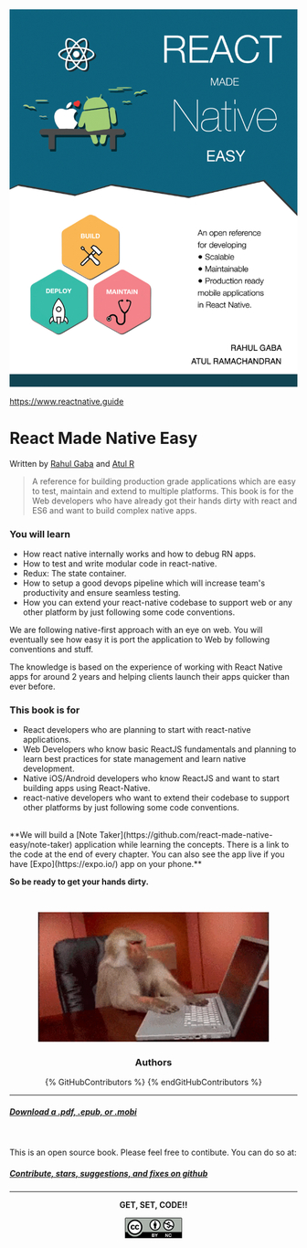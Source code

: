 <div style="text-align:center">
<img src="/cover.jpg" style="display:inline-block;max-height:85vh;" hspace="0">
</div>

 <a href="https://www.reactnative.guide" style="display:block;text-align:center;font-weight:bold;text-decoration:none">https://www.reactnative.guide </a>

# React Made Native Easy
<p >Written by <a href='http://rahulgaba.com'>Rahul Gaba</a> and <a href='http://atulr.com'>Atul R</a></p>


>A reference for building production grade applications which are easy to test, maintain and extend to multiple platforms. This book is for the Web developers who have already got their hands dirty with react and ES6 and want to build complex native apps.

### You will learn

* How react native internally works and how to debug RN apps.
* How to test and write modular code in react-native.
* Redux: The state container.
* How to setup a good devops pipeline which will increase team's productivity and ensure seamless testing.
* How you can extend your react-native codebase to support web or any other platform by just following some code conventions.

We are following native-first approach with an eye on web. You will eventually see how easy it is port the application to Web by following conventions and stuff.

The knowledge is based on the experience of working with React Native apps for around 2 years and helping clients launch their apps quicker than ever before.

### This book is for

- React developers who are planning to start with react-native applications.
- Web Developers who know basic ReactJS fundamentals and planning to learn best practices for state management and learn native development.
- Native iOS/Android developers who know ReactJS and want to start building apps using React-Native.
- react-native developers who want to extend their codebase to support other platforms by just following some code conventions.

<br/>
**We will build a [Note Taker](https://github.com/react-made-native-easy/note-taker) application while learning the concepts. There is a link to the code at the end of every chapter. You can also see the app live if you have [Expo](https://expo.io/) app on your phone.**

**So be ready to get your hands dirty.**

<br/>
<p align='center'>
  <img src="/assets/images/0/getset.gif" style="width: 80%;display:inline-block;" hspace="20"/>
</p>


<h3 align='center'>Authors</h3>
<center>
  {% GitHubContributors %}
  {% endGitHubContributors %}
</center>

<hr/>

##### [Download a .pdf, .epub, or .mobi](https://www.gitbook.com/book/react-made-native-easy/react-made-native-easy/details)


<br/>

This is an open source book. Please feel free to contibute. You can do so at:
##### [Contribute, stars, suggestions, and fixes on github](https://github.com/react-made-native-easy/book)


<hr/>
<p align='center'><b>GET, SET, CODE!!</b></p>

<img src="/assets/images/license.png" style="display:block;margin:0 auto;width:100px"/>
